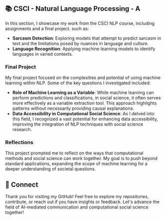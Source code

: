## 📚 CSCI - Natural Language Processing - A

In this section, I showcase my work from the CSCI NLP course, including assignments and a final project. such as:

- **Sarcasm Detection**: Exploring models that attempt to predict sarcasm in text and the limitations posed by nuances in language and culture.
- **Language Recognition**: Applying machine learning models to identify languages in varied contexts.

### Final Project

My final project focused on the complexities and potential of using machine learning within NLP. Some of the key questions I investigated included:

- **Role of Machine Learning as a Variable**: While machine learning can perform predictions and classifications, in social science, it often serves more effectively as a variable extraction tool. This approach highlights patterns without necessarily providing causal explanations.
- **Data Accessibility in Computational Social Science**: As I delved into this field, I recognized a vast potential for enhancing data accessibility, improving the integration of NLP techniques with social science research.

### Reflections

This project prompted me to reflect on the ways that computational methods and social science can work together. My goal is to push beyond standard applications, expanding the scope of machine learning for a deeper understanding of societal questions.

## 👋 Connect

Thank you for visiting my GitHub! Feel free to explore my repositories, contribute, or reach out if you have insights or feedback. Let's advance the field of AI-mediated communication and computational social science together!
